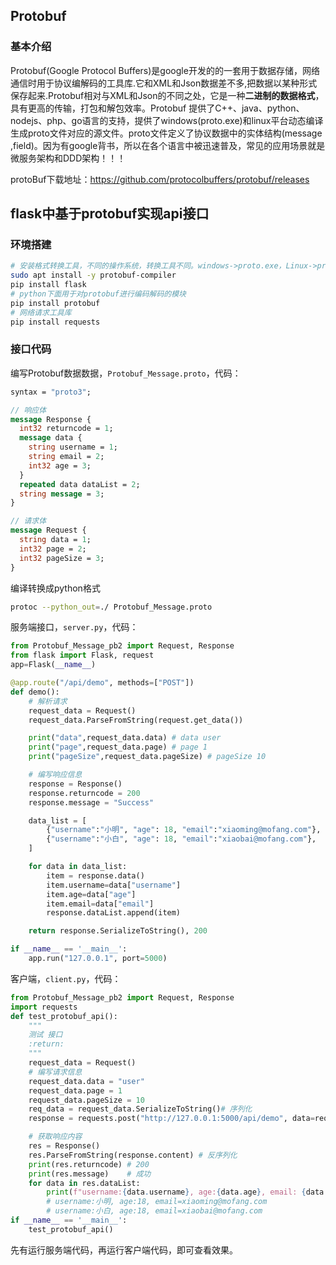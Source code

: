 ## Protobuf

### 基本介绍

Protobuf(Google Protocol Buffers)是google开发的的一套用于数据存储，网络通信时用于协议编解码的工具库.它和XML和Json数据差不多,把数据以某种形式保存起来.Protobuf相对与XML和Json的不同之处，它是一种**二进制的数据格式**，具有更高的传输，打包和解包效率。Protobuf 提供了C++、java、python、nodejs、php、go语言的支持，提供了windows(proto.exe)和linux平台动态编译生成proto文件对应的源文件。proto文件定义了协议数据中的实体结构(message ,field)。因为有google背书，所以在各个语言中被迅速普及，常见的应用场景就是微服务架构和DDD架构！！！

protoBuf下载地址：https://github.com/protocolbuffers/protobuf/releases

## flask中基于protobuf实现api接口

### 环境搭建

```bash
# 安装格式转换工具，不同的操作系统，转换工具不同。windows->proto.exe，Linux->protobuf-compiler
sudo apt install -y protobuf-compiler
pip install flask
# python下面用于对protobuf进行编码解码的模块
pip install protobuf
# 网络请求工具库
pip install requests
```



### 接口代码

编写Protobuf数据数据，`Protobuf_Message.proto`，代码：

```protobuf
syntax = "proto3";

// 响应体
message Response {
  int32 returncode = 1;
  message data {
    string username = 1;
    string email = 2;
    int32 age = 3;
  }
  repeated data dataList = 2;
  string message = 3;
}

// 请求体
message Request {
  string data = 1;
  int32 page = 2;
  int32 pageSize = 3;
}
```

编译转换成python格式

```bash
protoc --python_out=./ Protobuf_Message.proto
```

服务端接口，`server.py`，代码：

```python
from Protobuf_Message_pb2 import Request, Response
from flask import Flask, request
app=Flask(__name__)

@app.route("/api/demo", methods=["POST"])
def demo():
    # 解析请求
    request_data = Request()
    request_data.ParseFromString(request.get_data())

    print("data",request_data.data) # data user
    print("page",request_data.page) # page 1
    print("pageSize",request_data.pageSize) # pageSize 10

    # 编写响应信息
    response = Response()
    response.returncode = 200
    response.message = "Success"

    data_list = [
        {"username":"小明", "age": 18, "email":"xiaoming@mofang.com"},
        {"username":"小白", "age": 18, "email":"xiaobai@mofang.com"},
    ]

    for data in data_list:
        item = response.data()
        item.username=data["username"]
        item.age=data["age"]
        item.email=data["email"]
        response.dataList.append(item)

    return response.SerializeToString(), 200

if __name__ == '__main__':
    app.run("127.0.0.1", port=5000)
```

客户端，`client.py`，代码：

```python
from Protobuf_Message_pb2 import Request, Response
import requests
def test_protobuf_api():
    """
    测试 接口
    :return:
    """
    request_data = Request()
    # 编写请求信息
    request_data.data = "user"
    request_data.page = 1
    request_data.pageSize = 10
    req_data = request_data.SerializeToString()# 序列化
    response = requests.post("http://127.0.0.1:5000/api/demo", data=req_data)

    # 获取响应内容
    res = Response()
    res.ParseFromString(response.content) # 反序列化
    print(res.returncode) # 200
    print(res.message)    # 成功
    for data in res.dataList:
        print(f"username:{data.username}, age:{data.age}, email: {data.email}")
        # username:小明, age:18, email=xiaoming@mofang.com
        # username:小白, age:18, email=xiaobai@mofang.com
if __name__ == '__main__':
    test_protobuf_api()
```

先有运行服务端代码，再运行客户端代码，即可查看效果。